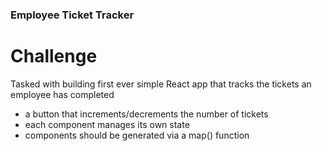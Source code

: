### Employee Ticket Tracker ###

# Challenge #
Tasked with building first ever simple React app that tracks the tickets an employee has completed
-   a button that increments/decrements the number of tickets
-   each component manages its own state
-   components should be generated via a map() function